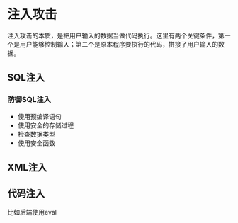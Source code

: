 # 注入攻击

注入攻击的本质，是把用户输入的数据当做代码执行。这里有两个关键条件，第一个是用户能够控制输入；第二个是原本程序要执行的代码，拼接了用户输入的数据。

## SQL注入

### 防御SQL注入

* 使用预编译语句
* 使用安全的存储过程
* 检查数据类型
* 使用安全函数

## XML注入

## 代码注入

比如后端使用eval
